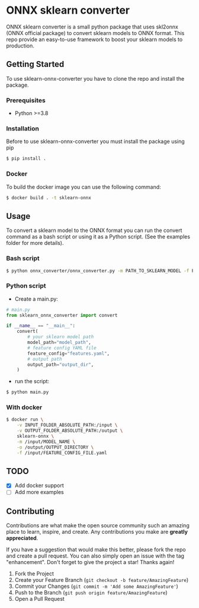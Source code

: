 # ONNX sklearn converter

ONNX sklearn converter is a small python package that uses skl2onnx (ONNX official package) to convert sklearn models to ONNX format. This repo provide an easy-to-use framework to boost your sklearn models to production. 

## Getting Started

To use sklearn-onnx-converter you have to clone the repo and  install the package.

### Prerequisites

* Python >=3.8

### Installation



Before to use sklearn-onnx-converter you must install the package using pip
```bash
$ pip install .
```

### Docker

To build the docker image you can use the following command:
```bash
$ docker build . -t sklearn-onnx
```

## Usage

To convert a sklearn model to the ONNX format you can run the convert command as a bash script or using it as a Python script. (See the examples folder for more details).

### Bash script
```bash
$ python onnx_converter/onnx_converter.py -m PATH_TO_SKLEARN_MODEL -f PATH_TO_YOUR_FEATURE_CONFIG_FILE -o OUTPUT_FOLDER
```

### Python script

- Create a main.py:
```python
# main.py
from sklearn_onnx_converter import convert

if __name__ == "__main__":
    convert(
        # your sklearn model path
        model_path="model_path",
        # feature config YAML file
        feature_config="features.yaml",
        # output path
        output_path="output_dir",
    )

```

- run the script:
```bash
$ python main.py
```

### With docker

``` bash
$ docker run \
    -v INPUT_FOLDER_ABSOLUTE_PATH:/input \
    -v OUTPUT_FOLDER_ABSOLUTE_PATH:/output \
    sklearn-onnx \
    -m /input/MODEL_NAME \
    -o /output/OUTPUT_DIRECTORY \
    -f /input/FEATURE_CONFIG_FILE.yaml
```

## TODO

- [x] Add docker support
- [ ] Add more examples

## Contributing

Contributions are what make the open source community such an amazing place to learn, inspire, and create. Any contributions you make are **greatly appreciated**.

If you have a suggestion that would make this better, please fork the repo and create a pull request. You can also simply open an issue with the tag "enhancement".
Don't forget to give the project a star! Thanks again!

1. Fork the Project
2. Create your Feature Branch (`git checkout -b feature/AmazingFeature`)
3. Commit your Changes (`git commit -m 'Add some AmazingFeature'`)
4. Push to the Branch (`git push origin feature/AmazingFeature`)
5. Open a Pull Request 
